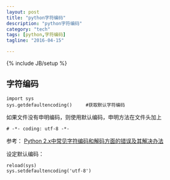 ```yaml
---
layout: post
title: "python字符编码"
description: "python字符编码"
category: "tech"
tags: [python,字符编码]
tagline: "2016-04-15"

---
```

{% include JB/setup %}

## 字符编码

    import sys
    sys.getdefaultencoding()     #获取默认字符编码

如果文件没有申明编码，则使用默认编码，申明方法在文件头加上

    # -*- coding: utf-8 -*-

参考： [Python 2.x中常见字符编码和解码方面的错误及其解决办法](http://www.crifan.com/summary_python_2_x_common_string_encode_decode_error_reason_and_solution/)

设定默认编码：

    reload(sys)
    sys.setdefaultencoding('utf-8')


